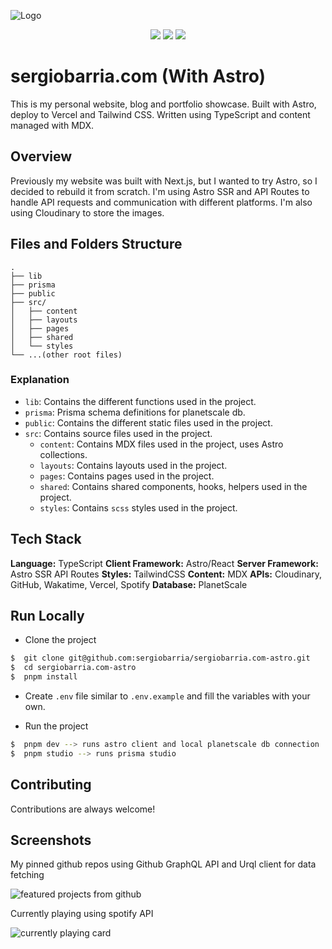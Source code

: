 ![Logo](https://res.cloudinary.com/sbarria-dev/image/upload/v1669242055/sergiobarria/banners/repo-cover_sdlb8e.png)

<p align="center">
  <img src="https://img.shields.io/apm/l/atomic-design-ui.svg?" />
  <img src="https://img.shields.io/badge/commitizen-friendly-brightgreen.svg" />
  <img src="https://github.com/sergiobarria/sergiobarria.com/actions/workflows/cypress.yml/badge.svg?branch=main" />
</p>

# sergiobarria.com (With Astro)

This is my personal website, blog and portfolio showcase. Built with Astro, deploy to Vercel and Tailwind CSS. Written using TypeScript and content managed with MDX.

## Overview

Previously my website was built with Next.js, but I wanted to try Astro, so I decided to rebuild it from scratch. I'm using Astro SSR and API Routes to handle API requests and communication with different platforms. I'm also using Cloudinary to store the images.

## Files and Folders Structure

```
.
├── lib
├── prisma
├── public
├── src/
│   ├── content
│   ├── layouts
│   ├── pages
│   ├── shared
│   └── styles
└── ...(other root files)
```

### Explanation

- `lib`: Contains the different functions used in the project.
- `prisma`: Prisma schema definitions for planetscale db.
- `public`: Contains the different static files used in the project.
- `src`: Contains source files used in the project.
  - `content`: Contains MDX files used in the project, uses Astro collections.
  - `layouts`: Contains layouts used in the project.
  - `pages`: Contains pages used in the project.
  - `shared`: Contains shared components, hooks, helpers used in the project.
  - `styles`: Contains `scss` styles used in the project.

## Tech Stack

**Language:** TypeScript
**Client Framework:** Astro/React
**Server Framework:** Astro SSR API Routes
**Styles:** TailwindCSS
**Content:** MDX
**APIs:** Cloudinary, GitHub, Wakatime, Vercel, Spotify
**Database:** PlanetScale

## Run Locally

- Clone the project

```bash
$  git clone git@github.com:sergiobarria/sergiobarria.com-astro.git
$  cd sergiobarria.com-astro
$  pnpm install
```

- Create `.env` file similar to `.env.example` and fill the variables with your own.

- Run the project

```bash
$  pnpm dev --> runs astro client and local planetscale db connection
$  pnpm studio --> runs prisma studio
```

## Contributing

Contributions are always welcome!

## Screenshots

My pinned github repos using Github GraphQL API and Urql client for data fetching

<img alt="featured projects from github" src="https://res.cloudinary.com/sbarria-dev/image/upload/v1669242857/sergiobarria/repo/CleanShot_2022-11-23_at_17.33.24_lepfoj.png" />

Currently playing using spotify API

<img alt="currently playing card" src="https://res.cloudinary.com/sbarria-dev/image/upload/v1669242893/sergiobarria/repo/CleanShot_2022-11-23_at_17.34.36_tzvh16.png" />



